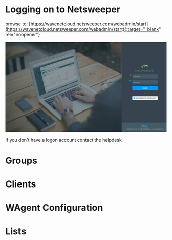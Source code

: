 # Logging on to Netsweeper 

browse to: [https://wavenetcloud.netsweeper.com/webadmin/start](https://wavenetcloud.netsweeper.com/webadmin/start){:target="_blank" rel="noopener"}

![Netsweeper-login](Screenshot_10-9-2024_182751_wavenetcloud.netsweeper.com.jpeg)

If you don't have a logon account contact the helpdesk

# Groups

# Clients

# WAgent Configuration

# Lists
